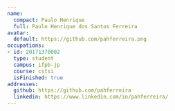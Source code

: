 ```yaml
---
name:
  compact: Paulo Henrique
  full: Paulo Henrique dos Santos Ferreira
avatar:
  default: https://github.com/pahferreira.png
occupations:
- id: 20171370002
  type: student
  campus: ifpb-jp
  course: cstsi
  isFinished: true
addresses:
  github: https://github.com/pahferreira
  linkedin: https://www.linkedin.com/in/pahferreira/
---
```

